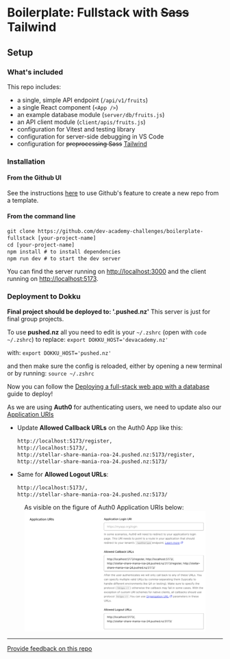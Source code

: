 # Boilerplate: Fullstack with ~~Sass~~ Tailwind

## Setup

### What's included

This repo includes:

* a single, simple API endpoint (`/api/v1/fruits`)
* a single React component (`<App />`)
* an example database module (`server/db/fruits.js`)
* an API client module (`client/apis/fruits.js`)
* configuration for Vitest and testing library
* configuration for server-side debugging in VS Code
* configuration for ~~preprocessing Sass~~ [Tailwind](https://tailwindui.com/)

### Installation

#### **From the Github UI**

See the instructions [here](https://docs.github.com/en/free-pro-team@latest/github/creating-cloning-and-archiving-repositories/creating-a-repository-from-a-template) to use Github's feature to create a new repo from a template.

#### **From the command line**

```
git clone https://github.com/dev-academy-challenges/boilerplate-fullstack [your-project-name]
cd [your-project-name]
npm install # to install dependencies
npm run dev # to start the dev server
```

You can find the server running on [http://localhost:3000](http://localhost:3000) and the client running on [http://localhost:5173](http://localhost:5173).

### Deployment to Dokku
**Final project should be deployed to: '.pushed.nz'**
This server is just for final group projects.

To use **pushed.nz** all you need to edit is your `~/.zshrc` (open with `code ~/.zshrc`) to replace:
`export DOKKU_HOST='devacademy.nz'`

with:
`export DOKKU_HOST='pushed.nz'`

and then make sure the config is reloaded, either by opening a new terminal or by running:
`source ~/.zshrc`

Now you can follow the [Deploying a full-stack web app with a database](https://student-handbook.devacademy.life/guides/deploying/4-deploying-a-fullstack-web-app-with-a-database) guide to deploy!

As we are using **Auth0** for authenticating users, we need to update also our [Application URIs](https://manage.auth0.com/dashboard/au/mania-chc-24-daniel/applications/jF4daF0zuwiJKvVe07bZmGdUkZrntP0X/settings)
* Update **Allowed Callback URLs** on the Auth0 App like this:
  ```
  http://localhost:5173/register,
  http://localhost:5173/,
  http://stellar-share-mania-roa-24.pushed.nz:5173/register,
  http://stellar-share-mania-roa-24.pushed.nz:5173/
  ```
* Same for **Allowed Logout URLs**:
  ```
  http://localhost:5173/,
  http://stellar-share-mania-roa-24.pushed.nz:5173/
  ```

<figure>
<figcaption>As visible on the figure of Auth0 Application URIs below:</figcaption>
<img src='./public/images/resources/AppURIs.png'>
</figure>

---
[Provide feedback on this repo](https://docs.google.com/forms/d/e/1FAIpQLSfw4FGdWkLwMLlUaNQ8FtP2CTJdGDUv6Xoxrh19zIrJSkvT4Q/viewform?usp=pp_url&entry.1958421517=boilerplate-fullstack)
